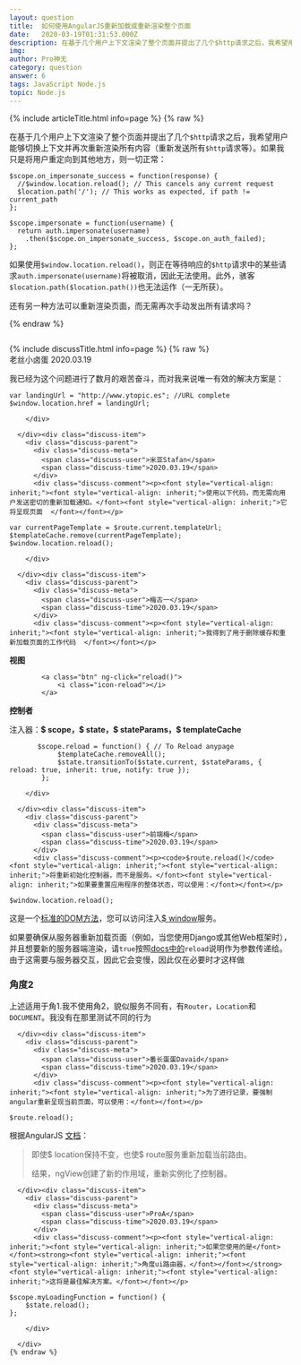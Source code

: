 ```yaml
---
layout: question
title:  如何使用AngularJS重新加载或重新渲染整个页面
date:   2020-03-19T01:31:53.000Z
description: 在基于几个用户上下文渲染了整个页面并提出了几个$http请求之后，我希望用户能够切换上下文并再次重新渲染所有内容（重新发送所有$http请求等）。如果我只...
img: 
author: Pro神无
category: question
answer: 6
tags: JavaScript Node.js
topic: Node.js
---
```

<div class="article-root">
  <div class="article">
    {% include articleTitle.html info=page %}
    {% raw %}
    <div class="article-content"><p><font style="vertical-align: inherit;"><font style="vertical-align: inherit;">在基于几个用户上下文渲染了整个页面并提出了几个</font></font><code>$http</code><font style="vertical-align: inherit;"><font style="vertical-align: inherit;">请求之后，我希望用户能够切换上下文并再次重新渲染所有内容（重新发送所有</font></font><code>$http</code><font style="vertical-align: inherit;"><font style="vertical-align: inherit;">请求等）。</font><font style="vertical-align: inherit;">如果我只是将用户重定向到其他地方，则一切正常：</font></font></p>

<pre><code>$scope.on_impersonate_success = function(response) {<font></font>
  //$window.location.reload(); // This cancels any current request<font></font>
  $location.path('/'); // This works as expected, if path != current_path<font></font>
};<font></font>
<font></font>
$scope.impersonate = function(username) {<font></font>
  return auth.impersonate(username)<font></font>
    .then($scope.on_impersonate_success, $scope.on_auth_failed);<font></font>
};<font></font>
</code></pre>

<p><font style="vertical-align: inherit;"><font style="vertical-align: inherit;">如果使用</font></font><code>$window.location.reload()</code><font style="vertical-align: inherit;"><font style="vertical-align: inherit;">，则</font><font style="vertical-align: inherit;">正在等待响应</font><font style="vertical-align: inherit;">的</font></font><code>$http</code><font style="vertical-align: inherit;"><font style="vertical-align: inherit;">请求中的</font><font style="vertical-align: inherit;">某些</font><font style="vertical-align: inherit;">请求</font></font><code>auth.impersonate(username)</code><font style="vertical-align: inherit;"><font style="vertical-align: inherit;">将被取消，因此无法使用。</font><font style="vertical-align: inherit;">此外，骇客</font></font><code>$location.path($location.path())</code><font style="vertical-align: inherit;"><font style="vertical-align: inherit;">也无法运作（一无所获）。</font></font></p>

<p><font style="vertical-align: inherit;"><font style="vertical-align: inherit;">还有另一种方法可以重新渲染页面，而无需再次手动发出所有请求吗？</font></font></p></div>
    {% endraw %}
  </div>
  <p style="height: 0;width:0;overflow: hidden;"> 第2210篇《如何使用AngularJS重新加载或重新渲染整个页面》来自Winter(https://github.com/aiyld/aiyld.github.io)的站点</p>
  <div class="discuss-wrapper">
    {% include discussTitle.html info=page %}
    {% raw %}
    <div class="discuss-item">
        <div class="discuss-parent">
          <div class="discuss-meta">
            <span class="discuss-user">老丝小卤蛋</span>
            <span class="discuss-time">2020.03.19</span>
          </div>
          <div class="discuss-comment"><p><font style="vertical-align: inherit;"><font style="vertical-align: inherit;">我已经为这个问题进行了数月的艰苦奋斗，而对我来说唯一有效的解决方案是：</font></font></p>

<pre><code>var landingUrl = "http://www.ytopic.es"; //URL complete<font></font>
$window.location.href = landingUrl;<font></font>
</code></pre></div>
        </div>
        
      </div><div class="discuss-item">
        <div class="discuss-parent">
          <div class="discuss-meta">
            <span class="discuss-user">米亚Stafan</span>
            <span class="discuss-time">2020.03.19</span>
          </div>
          <div class="discuss-comment"><p><font style="vertical-align: inherit;"><font style="vertical-align: inherit;">使用以下代码，而无需向用户发送密切的重新加载通知。</font><font style="vertical-align: inherit;">它将呈现页面  </font></font></p>

<pre><code>var currentPageTemplate = $route.current.templateUrl;<font></font>
$templateCache.remove(currentPageTemplate);<font></font>
$window.location.reload();<font></font>
</code></pre></div>
        </div>
        
      </div><div class="discuss-item">
        <div class="discuss-parent">
          <div class="discuss-meta">
            <span class="discuss-user">梅古一</span>
            <span class="discuss-time">2020.03.19</span>
          </div>
          <div class="discuss-comment"><p><font style="vertical-align: inherit;"><font style="vertical-align: inherit;">我得到了用于删除缓存和重新加载页面的工作代码  </font></font></p>

<p><strong><font style="vertical-align: inherit;"><font style="vertical-align: inherit;">视图</font></font></strong></p>

<pre><code>        &lt;a class="btn" ng-click="reload()"&gt;<font></font>
            &lt;i class="icon-reload"&gt;&lt;/i&gt; <font></font>
        &lt;/a&gt;<font></font>
</code></pre>

<p><strong><font style="vertical-align: inherit;"><font style="vertical-align: inherit;">控制者</font></font></strong></p>

<p><font style="vertical-align: inherit;"><font style="vertical-align: inherit;">注入器：</font></font><strong><font style="vertical-align: inherit;"><font style="vertical-align: inherit;">$ scope，$ state，$ stateParams，$ templateCache</font></font></strong></p>

<pre><code>       $scope.reload = function() { // To Reload anypage<font></font>
            $templateCache.removeAll();     <font></font>
            $state.transitionTo($state.current, $stateParams, { reload: true, inherit: true, notify: true });<font></font>
        };<font></font>
</code></pre></div>
        </div>
        
      </div><div class="discuss-item">
        <div class="discuss-parent">
          <div class="discuss-meta">
            <span class="discuss-user">前端梅</span>
            <span class="discuss-time">2020.03.19</span>
          </div>
          <div class="discuss-comment"><p><code>$route.reload()</code><font style="vertical-align: inherit;"><font style="vertical-align: inherit;">将重新初始化控制器，而不是服务。</font><font style="vertical-align: inherit;">如果要重置应用程序的整体状态，可以使用：</font></font></p>

<pre><code>$window.location.reload();
</code></pre>

<p><font style="vertical-align: inherit;"><font style="vertical-align: inherit;">这是一个</font></font><a href="https://developer.mozilla.org/en-US/docs/Web/API/location/reload"><font style="vertical-align: inherit;"><font style="vertical-align: inherit;">标准的DOM方法</font></font></a><font style="vertical-align: inherit;"><font style="vertical-align: inherit;">，您可以访问注入</font></font><a href="https://docs.angularjs.org/api/ng/service/$window"><font style="vertical-align: inherit;"><font style="vertical-align: inherit;">$ window</font></font></a><font style="vertical-align: inherit;"><font style="vertical-align: inherit;">服务。</font></font></p>

<p><font style="vertical-align: inherit;"><font style="vertical-align: inherit;">如果要确保从服务器重新加载页面（例如，当您使用Django或其他Web框架时），并且想要新的服务器端渲染，请</font></font><code>true</code><font style="vertical-align: inherit;"><font style="vertical-align: inherit;">按照</font><a href="https://developer.mozilla.org/en-US/docs/Web/API/location/reload"><font style="vertical-align: inherit;">docs中的</font></a></font><code>reload</code><font style="vertical-align: inherit;"><font style="vertical-align: inherit;">说明</font><font style="vertical-align: inherit;">作为参数</font><font style="vertical-align: inherit;">传递</font><font style="vertical-align: inherit;">给</font><font style="vertical-align: inherit;">。</font><font style="vertical-align: inherit;">由于这需要与服务器交互，因此它会变慢，因此仅在必要时才这样做</font></font><a href="https://developer.mozilla.org/en-US/docs/Web/API/location/reload"><font style="vertical-align: inherit;"></font></a><font style="vertical-align: inherit;"></font></p>

<h3><font style="vertical-align: inherit;"><font style="vertical-align: inherit;">角度2</font></font></h3>

<p><font style="vertical-align: inherit;"><font style="vertical-align: inherit;">上述适用于角1.我不使用角2，貌似服务不同有，有</font></font><code>Router</code><font style="vertical-align: inherit;"><font style="vertical-align: inherit;">，</font></font><code>Location</code><font style="vertical-align: inherit;"><font style="vertical-align: inherit;">和</font></font><code>DOCUMENT</code><font style="vertical-align: inherit;"><font style="vertical-align: inherit;">。</font><font style="vertical-align: inherit;">我没有在那里测试不同的行为</font></font></p></div>
        </div>
        
      </div><div class="discuss-item">
        <div class="discuss-parent">
          <div class="discuss-meta">
            <span class="discuss-user">番长蛋蛋Davaid</span>
            <span class="discuss-time">2020.03.19</span>
          </div>
          <div class="discuss-comment"><p><font style="vertical-align: inherit;"><font style="vertical-align: inherit;">为了进行记录，要强制angular重新呈现当前页面，可以使用：</font></font></p>

<pre><code>$route.reload();
</code></pre>

<p><font style="vertical-align: inherit;"><font style="vertical-align: inherit;">根据AngularJS </font></font><a href="http://docs.angularjs.org/api/ngRoute/service/$route" rel="noreferrer"><font style="vertical-align: inherit;"><font style="vertical-align: inherit;">文档</font></font></a><font style="vertical-align: inherit;"><font style="vertical-align: inherit;">：</font></font></p>

<blockquote>
  <p><font style="vertical-align: inherit;"><font style="vertical-align: inherit;">即使$ location保持不变，也使$ route服务重新加载当前路由。</font></font></p>
  
  <p><font style="vertical-align: inherit;"><font style="vertical-align: inherit;">结果，ngView创建了新的作用域，重新实例化了控制器。</font></font></p>
</blockquote></div>
        </div>
        
      </div><div class="discuss-item">
        <div class="discuss-parent">
          <div class="discuss-meta">
            <span class="discuss-user">ProA</span>
            <span class="discuss-time">2020.03.19</span>
          </div>
          <div class="discuss-comment"><p><font style="vertical-align: inherit;"><font style="vertical-align: inherit;">如果您使用的是</font></font><strong><font style="vertical-align: inherit;"><font style="vertical-align: inherit;">角度ui路由器，</font></font></strong><font style="vertical-align: inherit;"><font style="vertical-align: inherit;">这将是最佳解决方案。</font></font></p>

<pre><code>$scope.myLoadingFunction = function() {<font></font>
    $state.reload();<font></font>
};<font></font>
</code></pre></div>
        </div>
        
      </div>
    {% endraw %}
  </div>
<div>
